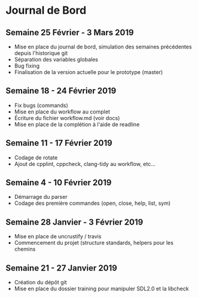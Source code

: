 # Journal de Bord

## Semaine 25 Février - 3 Mars 2019

- Mise en place du journal de bord, simulation des semaines précédentes depuis l'historique git
- Séparation des variables globales
- Bug fixing
- Finalisation de la version actuelle pour le prototype (master)

## Semaine 18 - 24 Février 2019

- Fix bugs (commands)
- Mise en place du workflow au complet
- Écriture du fichier workflow.md (voir docs)
- Mise en place de la complétion à l'aide de readline

## Semaine 11 - 17 Février 2019

- Codage de rotate
- Ajout de cpplint, cppcheck, clang-tidy au workflow, etc...

## Semaine 4 - 10 Février 2019

- Démarrage du parser
- Codage des première commandes (open, close, help, list, sym)

## Semaine 28 Janvier - 3 Février 2019

- Mise en place de uncrustify / travis
- Commencement du projet (structure standards, helpers pour les chemins

## Semaine 21 - 27 Janvier 2019

- Création du dépôt git
- Mise en place du dossier training pour manipuler SDL2.0 et la libcheck